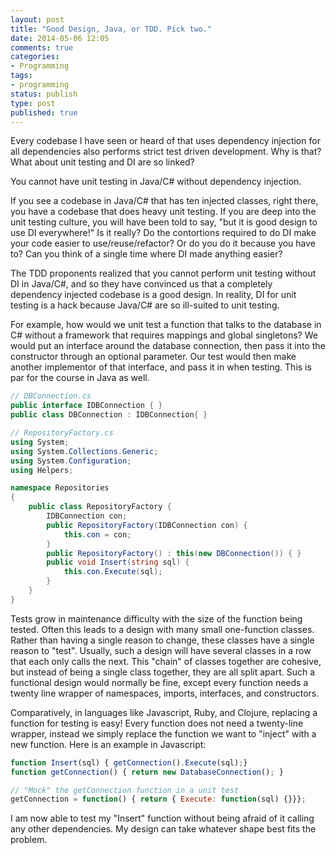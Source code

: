 ```yaml
---
layout: post
title: "Good Design, Java, or TDD. Pick two."
date: 2014-05-06 12:05
comments: true
categories: 
- Programming
tags:
- programming
status: publish
type: post
published: true
---
```


Every codebase I have seen or heard of that uses dependency injection
for all dependencies also performs strict test driven development. Why
is that?  What about unit testing and DI are so linked?

You cannot have unit testing in Java/C# without dependency injection.

If you see a codebase in Java/C# that has ten injected classes, right
there, you have a codebase that does heavy unit testing. If you are
deep into the unit testing culture, you will have been told to say,
"but it is good design to use DI everywhere!" Is it really? Do the
contortions required to do DI make your code easier to
use/reuse/refactor? Or do you do it because you have to? Can you think
of a single time where DI made anything easier?

The TDD proponents realized that you cannot perform unit testing
without DI in Java/C#, and so they have convinced us that a completely
dependency injected codebase is a good design. In reality, DI for unit
testing is a hack because Java/C# are so ill-suited to unit testing.

For example, how would we unit test a function that talks to the
database in C# without a framework that requires mappings and global
singletons? We would put an interface around the database connection,
then pass it into the constructor through an optional parameter. Our
test would then make another implementor of that interface, and pass
it in when testing. This is par for the course in Java as well.

``` csharp
// DBConnection.cs
public interface IDBConnection { }
public class DBConnection : IDBConnection{ }

// RepositoryFactory.cs
using System;
using System.Collections.Generic;
using System.Configuration;
using Helpers;

namespace Repositories
{
	public class RepositoryFactory {
		IDBConnection con;
		public RepositoryFactory(IDBConnection con) {
			this.con = con;
		}
		public RepositoryFactory() : this(new DBConnection()) { }
        public void Insert(string sql) {
            this.con.Execute(sql);
        }
	}
}
``` 

Tests grow in maintenance difficulty with the size of the function
being tested. Often this leads to a design with many small
one-function classes. Rather than having a single reason to change,
these classes have a single reason to "test". Usually, such a design
will have several classes in a row that each only calls the next. This
"chain" of classes together are cohesive, but instead of being a
single class together, they are all split apart. Such a functional
design would normally be fine, except every function needs a twenty line
wrapper of namespaces, imports, interfaces, and constructors.

Comparatively, in languages like Javascript, Ruby, and Clojure,
replacing a function for testing is easy! Every function does not need
a twenty-line wrapper, instead we simply replace the function we want
to "inject" with a new function. Here is an example in Javascript:

``` javascript
function Insert(sql) { getConnection().Execute(sql);}
function getConnection() { return new DatabaseConnection(); }

// "Mock" the getConnection function in a unit test
getConnection = function() { return { Execute: function(sql) {}}};
```

I am now able to test my "Insert" function without being afraid of it
calling any other dependencies. My design can take whatever shape
best fits the problem.